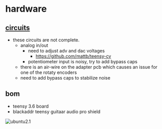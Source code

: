 # hardware 
## [circuits](circuits)
 * these circuits are not complete. 
   * analog in/out 
      * need to adjust adv and dac voltages
        * https://github.com/mattb/teensy-cv
      * potentiometer input is noisy, try to add bypass caps
   * there is an air-wire on the adapter pcb which causes an issue for one of the rotaty encoders
   * need to add bypass caps to stabilize noise
## bom
 * teensy 3.6 board
 * blackaddr teensy guitaar audio pro shield

![ubuntu2.1](https://github.com/newdigate/teensy-eurorack/raw/master/hardware/images/Ubuntu%20assembly%20v120.3.png)
